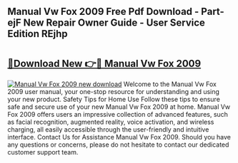 ## Manual Vw Fox 2009 Free Pdf Download - Part-ejF New Repair Owner Guide - User Service Edition REjhp

# <h2><a href="http://cf27665.oget.top/?id=Manual+Vw+Fox+2009">🔗Download New 👉🔴 Manual Vw Fox 2009</a></h2>

[![Manual Vw Fox 2009 new download](https://i.imgur.com/5g1atiW.png)](http://cf27665.oget.top/?id=Manual+Vw+Fox+2009)
Welcome to the Manual Vw Fox 2009 user manual, your one-stop resource for understanding and using your new product. Safety Tips for Home Use Follow these tips to ensure safe and secure use of your new Manual Vw Fox 2009 at home. Manual Vw Fox 2009 offers users an impressive collection of advanced features, such as facial recognition, augmented reality, voice activation, and wireless charging, all easily accessible through the user-friendly and intuitive interface. Contact Us for Assistance Manual Vw Fox 2009. Should you have any questions or concerns, please do not hesitate to contact our dedicated customer support team.
